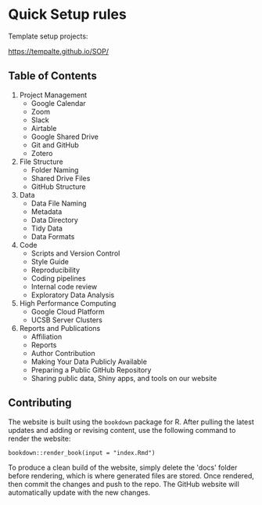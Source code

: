 # Quick Setup rules

Template setup projects:

<https://tempalte.github.io/SOP/>


## Table of Contents

1. Project Management  
    - Google Calendar
    - Zoom
    - Slack
    - Airtable
    - Google Shared Drive
    - Git and GitHub
    - Zotero
2. File Structure
    - Folder Naming
    - Shared Drive Files
    - GitHub Structure
3. Data
    - Data File Naming
    - Metadata
    - Data Directory
    - Tidy Data
    - Data Formats
4. Code
    - Scripts and Version Control
    - Style Guide
    - Reproducibility
    - Coding pipelines
    - Internal code review
    - Exploratory Data Analysis
5. High Performance Computing
    - Google Cloud Platform
    - UCSB Server Clusters
6. Reports and Publications
    - <UNK> Affiliation
    - Reports
    - Author Contribution
    - Making Your Data Publicly Available
    - Preparing a Public GitHub Repository
    - Sharing public data, Shiny apps, and tools on our website  


## Contributing

The website is built using the `bookdown` package for R. After pulling the latest updates and adding or revising content, use the following command to render the website:

`bookdown::render_book(input = "index.Rmd")`

To produce a clean build of the website, simply delete the 'docs' folder before rendering, which is where generated files are stored. Once rendered, then commit the changes and push to the repo. The GitHub website will automatically update with the new changes.
